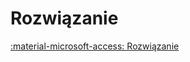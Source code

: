 # Rozwiązanie

[:material-microsoft-access: Rozwiązanie](../../../../assets/commandos/komandosi.accdb)
